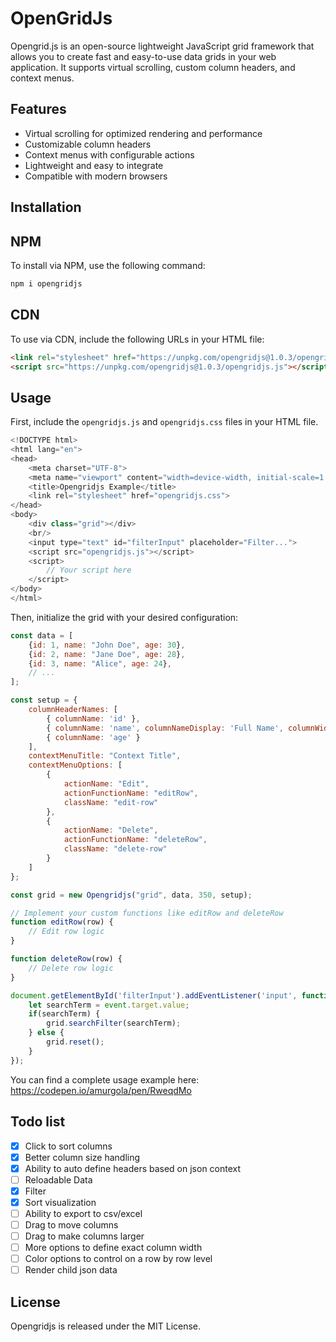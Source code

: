 ﻿# OpenGridJs
 
Opengrid.js is an open-source lightweight JavaScript grid framework that allows you to create fast and easy-to-use data grids in your web application. It supports virtual scrolling, custom column headers, and context menus.

## Features

- Virtual scrolling for optimized rendering and performance
- Customizable column headers
- Context menus with configurable actions
- Lightweight and easy to integrate
- Compatible with modern browsers

## Installation
## NPM
To install via NPM, use the following command:

```bash 
npm i opengridjs
```

## CDN
To use via CDN, include the following URLs in your HTML file:

```html 
<link rel="stylesheet" href="https://unpkg.com/opengridjs@1.0.3/opengridjs.css">
<script src="https://unpkg.com/opengridjs@1.0.3/opengridjs.js"></script>
```
    
## Usage

First, include the `opengridjs.js` and `opengridjs.css` files in your HTML file.

```javascript
<!DOCTYPE html>
<html lang="en">
<head>
    <meta charset="UTF-8">
    <meta name="viewport" content="width=device-width, initial-scale=1.0">
    <title>Opengridjs Example</title>
    <link rel="stylesheet" href="opengridjs.css">
</head>
<body>
    <div class="grid"></div>
    <br/>
    <input type="text" id="filterInput" placeholder="Filter...">
    <script src="opengridjs.js"></script>
    <script>
        // Your script here
    </script>
</body>
</html>
```

Then, initialize the grid with your desired configuration:

```javascript
const data = [
    {id: 1, name: "John Doe", age: 30},
    {id: 2, name: "Jane Doe", age: 28},
    {id: 3, name: "Alice", age: 24},
    // ...
];

const setup = {
    columnHeaderNames: [
        { columnName: 'id' },
        { columnName: 'name', columnNameDisplay: 'Full Name', columnWidth: 200 },
        { columnName: 'age' }
    ],
    contextMenuTitle: "Context Title",
    contextMenuOptions: [
        {
            actionName: "Edit",
            actionFunctionName: "editRow",
            className: "edit-row"
        },
        {
            actionName: "Delete",
            actionFunctionName: "deleteRow",
            className: "delete-row"
        }
    ]
};

const grid = new Opengridjs("grid", data, 350, setup);

// Implement your custom functions like editRow and deleteRow
function editRow(row) {
    // Edit row logic
}

function deleteRow(row) {
    // Delete row logic
}

document.getElementById('filterInput').addEventListener('input', function(event) {
    let searchTerm = event.target.value;
    if(searchTerm) {
        grid.searchFilter(searchTerm);
    } else {
        grid.reset();
    }
});
```
You can find a complete usage example here: https://codepen.io/amurgola/pen/RweqdMo

## Todo list
- [X] Click to sort columns
- [X] Better column size handling
- [X] Ability to auto define headers based on json context
- [ ] Reloadable Data
- [X] Filter
- [X] Sort visualization
- [ ] Ability to export to csv/excel
- [ ] Drag to move columns
- [ ] Drag to make columns larger
- [ ] More options to define exact column width
- [ ] Color options to control on a row by row level
- [ ] Render child json data

## License

Opengridjs is released under the MIT License.
